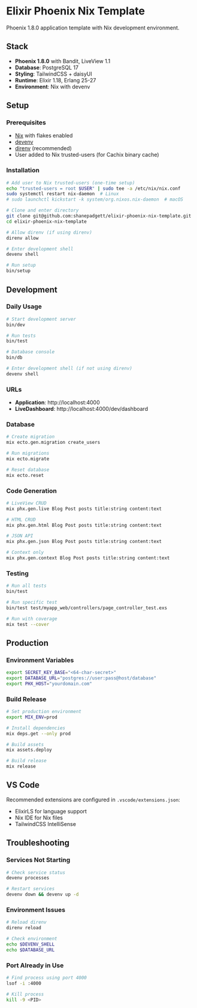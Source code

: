 # Elixir Phoenix Nix Template

Phoenix 1.8.0 application template with Nix development environment.

## Stack

- **Phoenix 1.8.0** with Bandit, LiveView 1.1
- **Database**: PostgreSQL 17
- **Styling**: TailwindCSS + daisyUI
- **Runtime**: Elixir 1.18, Erlang 25-27
- **Environment**: Nix with devenv

## Setup

### Prerequisites

- [Nix](https://nixos.org/download.html) with flakes enabled
- [devenv](https://devenv.sh/getting-started/)
- [direnv](https://direnv.net/docs/installation.html) (recommended)
- User added to Nix trusted-users (for Cachix binary cache)

### Installation

```bash
# Add user to Nix trusted-users (one-time setup)
echo "trusted-users = root $USER" | sudo tee -a /etc/nix/nix.conf
sudo systemctl restart nix-daemon  # Linux
# sudo launchctl kickstart -k system/org.nixos.nix-daemon  # macOS

# Clone and enter directory
git clone git@github.com:shanepadgett/elixir-phoenix-nix-template.git
cd elixir-phoenix-nix-template

# Allow direnv (if using direnv)
direnv allow

# Enter development shell
devenv shell

# Run setup
bin/setup
```

## Development

### Daily Usage

```bash
# Start development server
bin/dev

# Run tests
bin/test

# Database console
bin/db

# Enter development shell (if not using direnv)
devenv shell
```

### URLs

- **Application**: http://localhost:4000
- **LiveDashboard**: http://localhost:4000/dev/dashboard

### Database

```bash
# Create migration
mix ecto.gen.migration create_users

# Run migrations
mix ecto.migrate

# Reset database
mix ecto.reset
```

### Code Generation

```bash
# LiveView CRUD
mix phx.gen.live Blog Post posts title:string content:text

# HTML CRUD
mix phx.gen.html Blog Post posts title:string content:text

# JSON API
mix phx.gen.json Blog Post posts title:string content:text

# Context only
mix phx.gen.context Blog Post posts title:string content:text
```

### Testing

```bash
# Run all tests
bin/test

# Run specific test
bin/test test/myapp_web/controllers/page_controller_test.exs

# Run with coverage
mix test --cover
```

## Production

### Environment Variables

```bash
export SECRET_KEY_BASE="<64-char-secret>"
export DATABASE_URL="postgres://user:pass@host/database"
export PHX_HOST="yourdomain.com"
```

### Build Release

```bash
# Set production environment
export MIX_ENV=prod

# Install dependencies
mix deps.get --only prod

# Build assets
mix assets.deploy

# Build release
mix release
```

## VS Code

Recommended extensions are configured in `.vscode/extensions.json`:
- ElixirLS for language support
- Nix IDE for Nix files
- TailwindCSS IntelliSense

## Troubleshooting

### Services Not Starting

```bash
# Check service status
devenv processes

# Restart services
devenv down && devenv up -d
```

### Environment Issues

```bash
# Reload direnv
direnv reload

# Check environment
echo $DEVENV_SHELL
echo $DATABASE_URL
```

### Port Already in Use

```bash
# Find process using port 4000
lsof -i :4000

# Kill process
kill -9 <PID>
```
